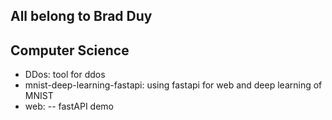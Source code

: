 ## All belong to Brad Duy

## Computer Science
* DDos: tool for ddos
* mnist-deep-learning-fastapi: using fastapi for web and deep learning of MNIST
* web:
    -- fastAPI demo
